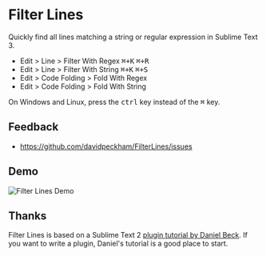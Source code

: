 # Filter Lines

Quickly find all lines matching a string or regular expression in Sublime Text 3.

* Edit > Line > Filter With Regex  <kbd>⌘+K</kbd> <kbd>⌘+R</kbd>
* Edit > Line > Filter With String  <kbd>⌘+K</kbd> <kbd>⌘+S</kbd>
* Edit > Code Folding > Fold With Regex
* Edit > Code Folding > Fold With String

On Windows and Linux, press the <kbd>ctrl</kbd> key instead of the <kbd>⌘</kbd> key.

## Feedback ##

* https://github.com/davidpeckham/FilterLines/issues

## Demo ##

![Filter Lines Demo](https://dl.dropboxusercontent.com/u/44889921/filter_lines_demo.gif)

## Thanks ##

Filter Lines is based on a Sublime Text 2 [plugin tutorial by Daniel Beck](http://superuser.com/questions/452189/how-can-i-filter-a-file-for-lines-containing-a-string-in-sublime-text-2). If you want to write a plugin, Daniel's tutorial is a good place to start.
